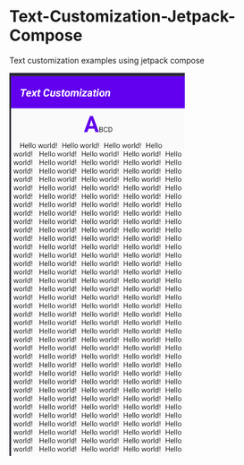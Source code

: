 # Text-Customization-Jetpack-Compose
Text customization examples using jetpack compose



![Image](https://github.com/Murodhonov/Text-Customization-Jetpack-Compose/blob/master/app/src/main/res/drawable/image.bmp?raw=true)
